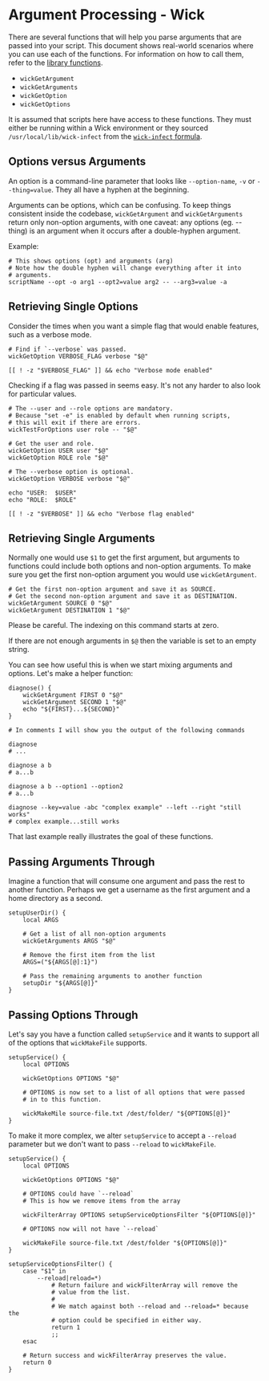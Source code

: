 Argument Processing - Wick
==========================

There are several functions that will help you parse arguments that are passed into your script.  This document shows real-world scenarios where you can use each of the functions.  For information on how to call them, refer to the [library functions](../lib/README.md).

* `wickGetArgument`
* `wickGetArguments`
* `wickGetOption`
* `wickGetOptions`

It is assumed that scripts here have access to these functions.  They must either be running within a Wick environment or they sourced `/usr/local/lib/wick-infect` from the [`wick-infect` formula](../formulas/wick-infect/README.md).


Options versus Arguments
------------------------

An option is a command-line parameter that looks like `--option-name`, `-v` or `--thing=value`.  They all have a hyphen at the beginning.

Arguments can be options, which can be confusing.  To keep things consistent inside the codebase, `wickGetArgument` and `wickGetArguments` return only non-option arguments, with one caveat:  any options (eg. --thing) is an argument when it occurs after a double-hyphen argument.

Example:

    # This shows options (opt) and arguments (arg)
    # Note how the double hyphen will change everything after it into
    # arguments.
    scriptName --opt -o arg1 --opt2=value arg2 -- --arg3=value -a


Retrieving Single Options
-------------------------

Consider the times when you want a simple flag that would enable features, such as a verbose mode.

    # Find if `--verbose` was passed.
    wickGetOption VERBOSE_FLAG verbose "$@"

    [[ ! -z "$VERBOSE_FLAG" ]] && echo "Verbose mode enabled"

Checking if a flag was passed in seems easy.  It's not any harder to also look for particular values.

    # The --user and --role options are mandatory.
    # Because "set -e" is enabled by default when running scripts,
    # this will exit if there are errors.
    wickTestForOptions user role -- "$@"

    # Get the user and role.
    wickGetOption USER user "$@"
    wickGetOption ROLE role "$@"

    # The --verbose option is optional.
    wickGetOption VERBOSE verbose "$@"

    echo "USER:  $USER"
    echo "ROLE:  $ROLE"

    [[ ! -z "$VERBOSE" ]] && echo "Verbose flag enabled"


Retrieving Single Arguments
---------------------------

Normally one would use `$1` to get the first argument, but arguments to functions could include both options and non-option arguments.  To make sure you get the first non-option argument you would use `wickGetArgument`.

    # Get the first non-option argument and save it as SOURCE.
    # Get the second non-option argument and save it as DESTINATION.
    wickGetArgument SOURCE 0 "$@"
    wickGetArgument DESTINATION 1 "$@"

Please be careful.  The indexing on this command starts at zero.

If there are not enough arguments in `$@` then the variable is set to an empty string.

You can see how useful this is when we start mixing arguments and options.  Let's make a helper function:

    diagnose() {
        wickGetArgument FIRST 0 "$@"
        wickGetArgument SECOND 1 "$@"
        echo "${FIRST}...${SECOND}"
    }

    # In comments I will show you the output of the following commands

    diagnose
    # ...

    diagnose a b
    # a...b

    diagnose a b --option1 --option2
    # a...b

    diagnose --key=value -abc "complex example" --left --right "still works"
    # complex example...still works

That last example really illustrates the goal of these functions.


Passing Arguments Through
-------------------------

Imagine a function that will consume one argument and pass the rest to another function.  Perhaps we get a username as the first argument and a home directory as a second.

    setupUserDir() {
        local ARGS

        # Get a list of all non-option arguments
        wickGetArguments ARGS "$@"

        # Remove the first item from the list
        ARGS=("${ARGS[@]:1}")

        # Pass the remaining arguments to another function
        setupDir "${ARGS[@]}"
    }


Passing Options Through
-----------------------

Let's say you have a function called `setupService` and it wants to support all of the options that `wickMakeFile` supports.

    setupService() {
        local OPTIONS

        wickGetOptions OPTIONS "$@"

        # OPTIONS is now set to a list of all options that were passed
        # in to this function.

        wickMakeMile source-file.txt /dest/folder/ "${OPTIONS[@]}"
    }

To make it more complex, we alter `setupService` to accept a `--reload` parameter but we don't want to pass `--reload` to `wickMakeFile`.

    setupService() {
        local OPTIONS

        wickGetOptions OPTIONS "$@"

        # OPTIONS could have `--reload`
        # This is how we remove items from the array

        wickFilterArray OPTIONS setupServiceOptionsFilter "${OPTIONS[@]}"

        # OPTIONS now will not have `--reload`

        wickMakeFile source-file.txt /dest/folder "${OPTIONS[@]}"
    }

    setupServiceOptionsFilter() {
        case "$1" in
            --reload|reload=*)
                # Return failure and wickFilterArray will remove the
                # value from the list.
                #
                # We match against both --reload and --reload=* because the
                # option could be specified in either way.
                return 1
                ;;
        esac

        # Return success and wickFilterArray preserves the value.
        return 0
    }
